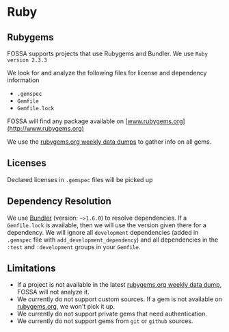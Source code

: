 # Ruby

## Rubygems

FOSSA supports projects that use Rubygems and Bundler. We use `Ruby version 2.3.3`

We look for and analyze the following files for license and dependency information
 - `.gemspec`
 - `Gemfile`
 - `Gemfile.lock`

FOSSA will find any package available on [www.rubygems.org](http://www.rubygems.org)

We use the [rubygems.org weekly data dumps](https://rubygems.org/pages/data) to gather info on all gems.

## Licenses

Declared licenses in `.gemspec` files will be picked up

## Dependency Resolution

We use [Bundler](www.bundler.io) (version: `~>1.6.0`) to resolve dependencies.
If a `Gemfile.lock` is available, then we will use the version given there for a dependency.
We will ignore all `development` dependencies (added in `.gemspec` file with `add_development_dependency`) and all dependencies in the `:test` and `:development` groups in your `Gemfile`.

## Limitations

 - If a project is not available in the latest [rubygems.org weekly data dump](https://rubygems.org/pages/data), FOSSA will not analyze it.
 - We currently do not support custom sources. If a gem is not available on [rubygems.org](http://www.rubygems.org), we won't pick it up.
 - We currently do not support private gems that need authentication.
 - We currently do not support gems from `git` or `github` sources.